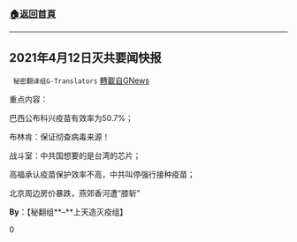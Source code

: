 ###  [:house:返回首頁](https://github.com/ourhimalayas/txt)
---

## 2021年4月12日灭共要闻快报
` 秘密翻译组G-Translators` [轉載自GNews](https://gnews.org/zh-hans/1084492/)

重点内容：

巴西公布科兴疫苗有效率为50.7%；

布林肯：保证彻查病毒来源！

战斗室：中共国想要的是台湾的芯片；

高福承认疫苗保护效率不高，中共叫停强行接种疫苗；

北京周边房价暴跌，燕郊香河遭“膝斩”

**By**：【秘翻组**–**上天造灭疫组】

0
